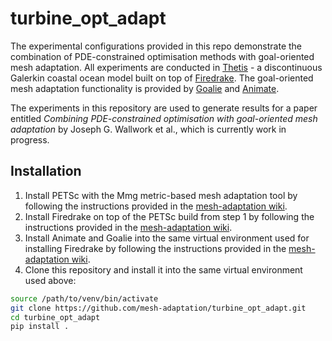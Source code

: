 # turbine_opt_adapt

The experimental configurations provided in this repo demonstrate the
combination of PDE-constrained optimisation methods with goal-oriented mesh
adaptation. All experiments are conducted in
[Thetis](https://thetisproject.org) - a discontinuous Galerkin coastal ocean
model built on top of [Firedrake](https://firedrakeproject.org). The
goal-oriented mesh adaptation functionality is provided by
[Goalie](https://github.com/mesh-adaptation/goalie) and
[Animate](https://github.com/mesh-adaptation/animate).

The experiments in this repository are used to generate results for a paper
entitled *Combining PDE-constrained optimisation with goal-oriented mesh
adaptation* by Joseph G. Wallwork et al., which is currently work in progress.

## Installation

1. Install PETSc with the Mmg metric-based mesh adaptation tool by following the
   instructions provided in the
   [mesh-adaptation wiki](https://github.com/mesh-adaptation/docs/wiki/Installation-Instructions).
2. Install Firedrake on top of the PETSc build from step 1 by following the
   instructions provided in the
   [mesh-adaptation wiki](https://github.com/mesh-adaptation/docs/wiki/Installation-Instructions).
3. Install Animate and Goalie into the same virtual environment used for
   installing Firedrake by following the instructions provided in the
   [mesh-adaptation wiki](https://github.com/mesh-adaptation/docs/wiki/Installation-Instructions).
4. Clone this repository and install it into the same virtual environment used
   above:
```sh
source /path/to/venv/bin/activate
git clone https://github.com/mesh-adaptation/turbine_opt_adapt.git
cd turbine_opt_adapt
pip install .
```
